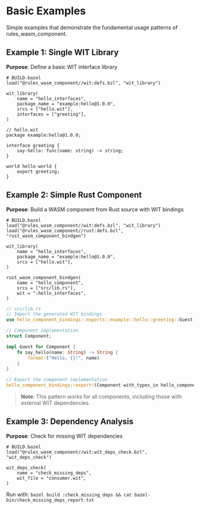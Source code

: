 # Basic Examples

Simple examples that demonstrate the fundamental usage patterns of rules_wasm_component.

## Example 1: Single WIT Library

**Purpose**: Define a basic WIT interface library

```starlark
# BUILD.bazel
load("@rules_wasm_component//wit:defs.bzl", "wit_library")

wit_library(
    name = "hello_interfaces",
    package_name = "example:hello@1.0.0",
    srcs = ["hello.wit"],
    interfaces = ["greeting"],
)
```

```wit
// hello.wit
package example:hello@1.0.0;

interface greeting {
    say-hello: func(name: string) -> string;
}

world hello-world {
    export greeting;
}
```

## Example 2: Simple Rust Component

**Purpose**: Build a WASM component from Rust source with WIT bindings

```starlark
# BUILD.bazel
load("@rules_wasm_component//wit:defs.bzl", "wit_library")
load("@rules_wasm_component//rust:defs.bzl", "rust_wasm_component_bindgen")

wit_library(
    name = "hello_interfaces",
    package_name = "example:hello@1.0.0", 
    srcs = ["hello.wit"],
)

rust_wasm_component_bindgen(
    name = "hello_component",
    srcs = ["src/lib.rs"],
    wit = ":hello_interfaces",
)
```

```rust
// src/lib.rs
// Import the generated WIT bindings
use hello_component_bindings::exports::example::hello::greeting::Guest;

// Component implementation
struct Component;

impl Guest for Component {
    fn say_hello(name: String) -> String {
        format!("Hello, {}!", name)
    }
}

// Export the component implementation
hello_component_bindings::export!(Component with_types_in hello_component_bindings);
```

> **Note**: This pattern works for all components, including those with external WIT dependencies.

## Example 3: Dependency Analysis

**Purpose**: Check for missing WIT dependencies

```starlark
# BUILD.bazel
load("@rules_wasm_component//wit:wit_deps_check.bzl", "wit_deps_check")

wit_deps_check(
    name = "check_missing_deps",
    wit_file = "consumer.wit",
)
```

Run with: `bazel build :check_missing_deps && cat bazel-bin/check_missing_deps_report.txt`